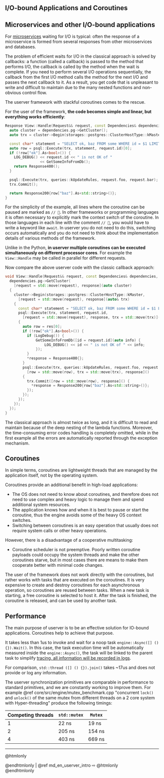 ## I/O-bound Applications and Coroutines

## Microservices and other I/O-bound applications

For [microservices](https://en.wikipedia.org/wiki/Microservices) waiting for
I/O is typical: often the response of a microservice is formed from several
responses from other microservices and databases.

The problem of efficient waits for I/O in the classical approach is solved by
callbacks: a function (called a callback) is passed to the method that performs
I/O, the callback is called by the method when the wait is complete. If you need
to perform several I/O operations sequentially, the callback from the first I/O
method calls the method for the next I/O and passes the next callback to it.
As a result, you get code that is unpleasant to write and difficult to maintain
due to the many nested functions and non-obvious control flow.

The userver framework with stackful coroutines comes to the rescue.

For the user of the framework, **the code becomes simple and linear,
but everything works efficiently**:

```cpp
Response View::Handle(Request&& request, const Dependencies& dependencies) {
  auto cluster = dependencies.pg->GetCluster();                             // 🚀
  auto trx = cluster->Begin(storages::postgres::ClusterHostType::kMaster);  // 🚀

  const char* statement = "SELECT ok, baz FROM some WHERE id = $1 LIMIT 1";
  auto row = psql::Execute(trx, statement, request.id)[0];                  // 🚀
  if (!row["ok"].As<bool>()) {
    LOG_DEBUG() << request.id << " is not OK of "
                << GetSomeInfoFromDb();                                     // 🚀
    return Response400();
  }

  psql::Execute(trx, queries::kUpdateRules, request.foo, request.bar);      // 🚀
  trx.Commit();                                                             // 🚀

  return Response200{row["baz"].As<std::string>()};
}
```

For the simplicity of the example, all lines where the coroutine can be paused
are marked as `// 🚀`. In other frameworks or programming languages it is often
necessary to explicitly mark the context switch of the coroutine. In those
languages in each line with the comment `// 🚀`, you would have to write a
keyword like `await`. In userver you do not need to do this, switching occurs
automatically and you do not need to think about the implementation details of
various methods of the framework.

Unlike in the Python, **in userver multiple coroutines can be executed
simultaneously on different processor cores**. For example the `View::Handle`
may be called in parallel for different requests.

Now compare the above userver code with the classic callback approach:
```cpp
void View::Handle(Request&& request, const Dependencies& dependencies, Response response) {
  dependencies.pg->GetCluster(
    [request = std::move(request), response](auto cluster)
  {
    cluster->Begin(storages::postgres::ClusterHostType::kMaster,
      [request = std::move(request), response](auto& trx)
    {
      const char* statement = "SELECT ok, baz FROM some WHERE id = $1 LIMIT 1";
      psql::Execute(trx, statement, request.id,
        [request = std::move(request), response, trx = std::move(trx)](auto& res)
      {
        auto row = res[0];
        if (!row["ok"].As<bool>()) {
          if (LogDebug()) {
              GetSomeInfoFromDb([id = request.id](auto info) {
                  LOG_DEBUG() << id << " is not OK of " << info;
              });
          }
          *response = Response400{};
        }
        psql::Execute(trx, queries::kUpdateRules, request.foo, request.bar,
          [row = std::move(row), trx = std::move(trx), response]()
        {
          trx.Commit([row = std::move(row), response]() {
            *response = Response200{row["baz"].As<std::string>()};
          });
        });
      });
    });
  });
}
```

The classical approach is almost twice as long, and it is difficult to read and
maintain because of the deep nesting of the lambda functions.
Moreover, the time-consuming error codes handling is completely omitted, while
in the first example all the errors are automatically reported through the
exception mechanism.



## Coroutines
In simple terms, coroutines are lightweight threads that are managed by the application itself, not by the operating system.

Coroutines provide an additional benefit in high-load applications:
* The OS does not need to know about coroutines, and therefore does not need to use complex and heavy logic to manage them and spend additional system resources.
* The application knows how and when it is best to pause or start the coroutine, thus the engine avoids some of the heavy OS context switches.
* Switching between coroutines is an easy operation that usually does not require system calls or other heavy operations.

However, there is a disadvantage of a cooperative multitasking:
* Coroutine scheduler is not preemptive. Poorly written coroutine payloads could occupy the system threads and make the other coroutines starve,
but in most cases there are means to make them cooperate better with minimal code changes.

The user of the framework does not work directly with the coroutines, but rather works with tasks that are executed on the coroutines. It is very expensive to create and destroy coroutines for each asynchronous operation, so coroutines are reused between tasks. When a new task is starting, a free coroutine is selected to host it. After the task is finished, the coroutine is released, and can be used by another task.


## Performance
The main purpose of userver is to be an effective solution for IO-bound applications. Coroutines help to achieve that purpose.

It takes less than 1us to invoke and wait for a noop task `engine::Async([] () {}).Wait()`. In this case, the task execution time will be automatically measured inside the `engine::Async()`, the task will be linked to the parent task to simplify [tracing, all information will be recorded in logs](scripts/docs/en/userver/logging.md).

For comparison, `std::thread ([] () {}).join()` takes ~17us and does not provide or log any information.

The userver synchronization primitives are comparable in performance to standard primitives, and we are constantly working to improve them. For example @ref core/src/engine/mutex_benchmark.cpp "concurrent `lock()` and `unlock()` of the same mutex from different threads on a 2 core system with Hyper-threading" produce the following timings:

| Competing threads | `std::mutex` | `Mutex` |
|-------------------|--------------|---------|
| 1                 | 22 ns        | 19 ns   |
| 2                 | 205 ns       | 154 ns  |
| 4                 | 403 ns       | 669 ns  |



----------

@htmlonly <div class="bottom-nav"> @endhtmlonly
| @ref md_en_userver_intro ⇨
@htmlonly </div> @endhtmlonly

